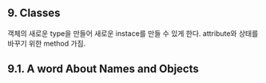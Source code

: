## 9. Classes
객체의 새로운 type을 만들어 새로운 instace를 만들 수 있게 한다. attribute와 상태를 바꾸기 위한 method 가짐.


## 9.1. A word About Names and Objects

